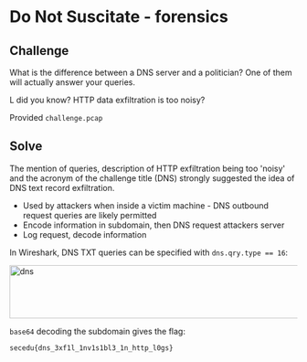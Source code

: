 # Do Not Suscitate - forensics

## Challenge

What is the difference between a DNS server and a politician? One of them will actually answer your queries.

L did you know? HTTP data exfiltration is too noisy?

Provided `challenge.pcap`

## Solve

The mention of queries, description of HTTP exfiltration being too 'noisy' and the acronym of the challenge title (DNS) strongly suggested the idea of DNS text record exfiltration.
- Used by attackers when inside a victim machine - DNS outbound request queries are likely permitted
- Encode information in subdomain, then DNS request attackers server
- Log request, decode information

In Wireshark, DNS TXT queries can be specified with `dns.qry.type == 16`:

<img width="1437" height="93" alt="dns" src="https://github.com/user-attachments/assets/50d55433-7b6a-4c63-9161-68f7ea0d81ba" />


`base64` decoding the subdomain gives the flag:

`secedu{dns_3xf1l_1nv1s1bl3_1n_http_l0gs}`
